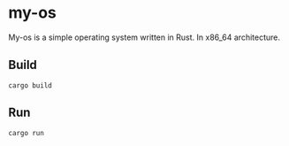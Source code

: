 # my-os

My-os is a simple operating system written in Rust. In x86_64 architecture. 


## Build 

```
cargo build
```

## Run

```
cargo run
```